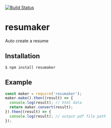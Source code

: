 [![Build Status](https://travis-ci.org/tadashiy1012/resumaker.svg?branch=master)](https://travis-ci.org/tadashiy1012/resumaker)
# resumaker
 Auto create a resume

## Installation
`$ npm install resumaker`

## Example
```JavaScript
const maker = require('resumaker');
maker.make().then((result) => {
  console.log(result); // html data
  return maker.convert(result);
}).then((result) => {
  console.log(result); // output pdf file path
});
```